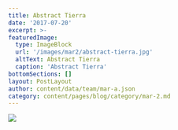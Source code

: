 ```yaml
---
title: Abstract Tierra
date: '2017-07-20'
excerpt: >-
featuredImage:
  type: ImageBlock
  url: '/images/mar2/abstract-tierra.jpg'
  altText: Abstract Tierra
  caption: 'Abstract Tierra'
bottomSections: []
layout: PostLayout
author: content/data/team/mar-a.json
category: content/pages/blog/category/mar-2.md
---
```

<img src="/images/mar2/abstract-tierra.jpg">
